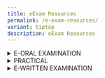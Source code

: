 ```yaml
---
title: eExam Resources
permalink: /e-exam-resources/
variant: tiptap
description: eExam Resources
---
```

<div data-type="detailGroup" class="isomer-accordion isomer-accordion-white">
<details class="isomer-details">
<summary>E-ORAL EXAMINATION</summary>
<div data-type="detailsContent" class="isomer-details-content">
<p>Check out the <a href="https://go.gov.sg/eoralcddtslides" rel="noopener noreferrer nofollow" target="_blank"><u>online guides</u></a> or
<a href="https://spitbreak.github.io/eoral.seab/" rel="noopener noreferrer nofollow" target="_blank">interactive guides</a>for the following examinations to better understand
their format and requirements. You will need to download the online guide
before you can play the file.</p>
<p></p>
<p><strong>A-Level</strong>
</p>
<table style="minWidth: 75px">
<colgroup>
<col>
<col>
<col>
</colgroup>
<tbody>
<tr>
<th rowspan="1" colspan="2">
<p>Subject Title</p>
</th>
<th rowspan="1" colspan="1">
<p>Subject Code</p>
</th>
</tr>
<tr>
<td rowspan="1" colspan="2">
<p>Chinese B (Mid Year)</p>
</td>
<td rowspan="1" colspan="1">
<p>8611</p>
</td>
</tr>
<tr>
<td rowspan="1" colspan="2">
<p>Malay B (Mid Year)</p>
</td>
<td rowspan="1" colspan="1">
<p>8613</p>
</td>
</tr>
<tr>
<td rowspan="1" colspan="2">
<p>Tamil B (Mid Year)</p>
</td>
<td rowspan="1" colspan="1">
<p>8614</p>
</td>
</tr>
<tr>
<td rowspan="1" colspan="2">
<p>H1 Chinese</p>
</td>
<td rowspan="1" colspan="1">
<p>8655</p>
</td>
</tr>
<tr>
<td rowspan="1" colspan="2">
<p>H1 Malay</p>
</td>
<td rowspan="1" colspan="1">
<p>8656</p>
</td>
</tr>
<tr>
<td rowspan="1" colspan="2">
<p>H1 Tamil</p>
</td>
<td rowspan="1" colspan="1">
<p>8657</p>
</td>
</tr>
<tr>
<td rowspan="1" colspan="1">
<p></p>
</td>
<td rowspan="1" colspan="1">
<p></p>
</td>
<td rowspan="1" colspan="1">
<p></p>
</td>
</tr>
</tbody>
</table>
<p></p>
<p><strong>O-Level</strong>
</p>
<table style="minWidth: 50px">
<colgroup>
<col>
<col>
</colgroup>
<tbody>
<tr>
<th rowspan="1" colspan="1">
<p><strong>Subject Title</strong>
</p>
</th>
<th rowspan="1" colspan="1">
<p><strong>Subject Code</strong>
</p>
</th>
</tr>
<tr>
<td rowspan="1" colspan="1">
<p>English Language</p>
</td>
<td rowspan="1" colspan="1">
<p>1128</p>
</td>
</tr>
<tr>
<td rowspan="1" colspan="1">
<p>Chinese B (Mid Year)</p>
</td>
<td rowspan="1" colspan="1">
<p>1153</p>
</td>
</tr>
<tr>
<td rowspan="1" colspan="1">
<p>Malay B (Mid Year)</p>
</td>
<td rowspan="1" colspan="1">
<p>1151</p>
</td>
</tr>
<tr>
<td rowspan="1" colspan="1">
<p>Tamil B (Mid Year)</p>
</td>
<td rowspan="1" colspan="1">
<p>1152</p>
</td>
</tr>
<tr>
<td rowspan="1" colspan="1">
<p>Chinese</p>
</td>
<td rowspan="1" colspan="1">
<p>1160</p>
</td>
</tr>
<tr>
<td rowspan="1" colspan="1">
<p>Malay</p>
</td>
<td rowspan="1" colspan="1">
<p>1148</p>
</td>
</tr>
<tr>
<td rowspan="1" colspan="1">
<p>Tamil</p>
</td>
<td rowspan="1" colspan="1">
<p>1157</p>
</td>
</tr>
<tr>
<td rowspan="1" colspan="1">
<p>Higher Chinese</p>
</td>
<td rowspan="1" colspan="1">
<p>1116</p>
</td>
</tr>
<tr>
<td rowspan="1" colspan="1">
<p>Higher Malay</p>
</td>
<td rowspan="1" colspan="1">
<p>1117</p>
</td>
</tr>
<tr>
<td rowspan="1" colspan="1">
<p>Higher Tamil</p>
</td>
<td rowspan="1" colspan="1">
<p>1147</p>
</td>
</tr>
<tr>
<td rowspan="1" colspan="1">
<p>Chinese Special Programme</p>
</td>
<td rowspan="1" colspan="1">
<p>1166</p>
</td>
</tr>
<tr>
<td rowspan="1" colspan="1">
<p>Malay Special Programme</p>
</td>
<td rowspan="1" colspan="1">
<p>1133</p>
</td>
</tr>
<tr>
<td rowspan="1" colspan="1">
<p></p>
</td>
<td rowspan="1" colspan="1">
<p></p>
</td>
</tr>
</tbody>
</table>
<p></p>
<p><strong>N-Level</strong>
</p>
<table style="minWidth: 75px">
<colgroup>
<col>
<col>
<col>
</colgroup>
<tbody>
<tr>
<th rowspan="1" colspan="2">
<p><strong>Subject Title</strong>
</p>
</th>
<th rowspan="1" colspan="1">
<p>Subject Code</p>
</th>
</tr>
<tr>
<td rowspan="1" colspan="1">
<p>N(T) Basic Chinese</p>
</td>
<td rowspan="1" colspan="1">
<p></p>
</td>
<td rowspan="1" colspan="1">
<p>1202</p>
</td>
</tr>
<tr>
<td rowspan="1" colspan="1">
<p>N(T) Basic Malay</p>
</td>
<td rowspan="1" colspan="1">
<p></p>
</td>
<td rowspan="1" colspan="1">
<p>1203</p>
</td>
</tr>
<tr>
<td rowspan="1" colspan="1">
<p>N(T) Basic Tamil</p>
</td>
<td rowspan="1" colspan="1">
<p></p>
</td>
<td rowspan="1" colspan="1">
<p>1204</p>
</td>
</tr>
<tr>
<td rowspan="1" colspan="1">
<p>N(T) English</p>
</td>
<td rowspan="1" colspan="1">
<p></p>
</td>
<td rowspan="1" colspan="1">
<p>1195</p>
</td>
</tr>
<tr>
<td rowspan="1" colspan="1">
<p>N(A) Chinese</p>
</td>
<td rowspan="1" colspan="1">
<p></p>
</td>
<td rowspan="1" colspan="1">
<p>1196</p>
</td>
</tr>
<tr>
<td rowspan="1" colspan="1">
<p>N(A) Malay</p>
</td>
<td rowspan="1" colspan="1">
<p></p>
</td>
<td rowspan="1" colspan="1">
<p>1197</p>
</td>
</tr>
<tr>
<td rowspan="1" colspan="1">
<p>N(A) Tamil</p>
</td>
<td rowspan="1" colspan="1">
<p></p>
</td>
<td rowspan="1" colspan="1">
<p>1198</p>
</td>
</tr>
<tr>
<td rowspan="1" colspan="1">
<p>N(A) English</p>
</td>
<td rowspan="1" colspan="1">
<p></p>
</td>
<td rowspan="1" colspan="1">
<p>1190</p>
</td>
</tr>
<tr>
<td rowspan="1" colspan="1">
<p></p>
</td>
<td rowspan="1" colspan="1">
<p></p>
</td>
<td rowspan="1" colspan="1">
<p></p>
</td>
</tr>
</tbody>
</table>
<p></p>
<p><strong>PSLE</strong>
</p>
<table style="minWidth: 50px">
<colgroup>
<col>
<col>
</colgroup>
<tbody>
<tr>
<th rowspan="1" colspan="1">
<p><strong>Subject Title</strong>
</p>
</th>
<th rowspan="1" colspan="1">
<p><strong>Subject Code</strong>
</p>
</th>
</tr>
<tr>
<td rowspan="1" colspan="1">
<p>Chinese</p>
</td>
<td rowspan="1" colspan="1">
<p>0005</p>
</td>
</tr>
<tr>
<td rowspan="1" colspan="1">
<p>Malay</p>
</td>
<td rowspan="1" colspan="1">
<p>0006</p>
</td>
</tr>
<tr>
<td rowspan="1" colspan="1">
<p>Tamil</p>
</td>
<td rowspan="1" colspan="1">
<p>0007</p>
</td>
</tr>
<tr>
<td rowspan="1" colspan="1">
<p>Foundation Chinese</p>
</td>
<td rowspan="1" colspan="1">
<p>0025</p>
</td>
</tr>
<tr>
<td rowspan="1" colspan="1">
<p>Foundation Malay</p>
</td>
<td rowspan="1" colspan="1">
<p>0026</p>
</td>
</tr>
<tr>
<td rowspan="1" colspan="1">
<p>Foundation Tamil</p>
</td>
<td rowspan="1" colspan="1">
<p>0027</p>
</td>
</tr>
<tr>
<td rowspan="1" colspan="1">
<p></p>
</td>
<td rowspan="1" colspan="1">
<p></p>
</td>
</tr>
</tbody>
</table>
<p></p>
</div>
</details>
<details class="isomer-details">
<summary>PRACTICAL</summary>
<div data-type="detailsContent" class="isomer-details-content">
<p>Check out the online guides for the following examinations to better understand
their formats and requirements.</p>
<p></p>
<p><strong>O-Level</strong>
</p>
<table style="minWidth: 50px">
<colgroup>
<col>
<col>
</colgroup>
<tbody>
<tr>
<th rowspan="1" colspan="1">
<p>Subject Title</p>
</th>
<th rowspan="1" colspan="1">
<p>Subject Code</p>
</th>
</tr>
<tr>
<td rowspan="1" colspan="1">
<p><a href="https://go.gov.sg/computerbasedpracticalcpacomputingslides" rel="noopener nofollow" target="_blank">Computing</a>
</p>
</td>
<td rowspan="1" colspan="1">
<p>7155</p>
</td>
</tr>
<tr>
<td rowspan="1" colspan="1">
<p></p>
</td>
<td rowspan="1" colspan="1">
<p></p>
</td>
</tr>
</tbody>
</table>
<p></p>
<p><strong>N-Level</strong>
</p>
<table style="minWidth: 50px">
<colgroup>
<col>
<col>
</colgroup>
<tbody>
<tr>
<th rowspan="1" colspan="1">
<p>Subject Title</p>
</th>
<th rowspan="1" colspan="1">
<p>Subject Code</p>
</th>
</tr>
<tr>
<td rowspan="1" colspan="1">
<p><a href="https://go.gov.sg/computerbasedpracticalcpacomputingslides" rel="noopener nofollow" target="_blank">N(T) CPA</a>
</p>
</td>
<td rowspan="1" colspan="1">
<p>7018</p>
</td>
</tr>
<tr>
<td rowspan="1" colspan="1">
<p></p>
</td>
<td rowspan="1" colspan="1">
<p></p>
</td>
</tr>
</tbody>
</table>
<p></p>
<p><strong>A-Level</strong>
</p>
<table style="minWidth: 50px">
<colgroup>
<col>
<col>
</colgroup>
<tbody>
<tr>
<th rowspan="1" colspan="1">
<p>Subject Title</p>
</th>
<th rowspan="1" colspan="1">
<p>Subject Code</p>
</th>
</tr>
<tr>
<td rowspan="1" colspan="1">
<p><a href="https://go.gov.sg/computerbasedpracticalcpacomputingslides" rel="noopener nofollow" target="_blank">Computing</a>
</p>
</td>
<td rowspan="1" colspan="1">
<p>9569</p>
</td>
</tr>
<tr>
<td rowspan="1" colspan="1">
<p></p>
</td>
<td rowspan="1" colspan="1">
<p></p>
</td>
</tr>
</tbody>
</table>
<p></p>
</div>
</details>
<details class="isomer-details">
<summary>E-WRITTEN EXAMINATION</summary>
<div data-type="detailsContent" class="isomer-details-content">
<p>Check out the online guides for the following examinations to better understand
their formats and requirements.</p>
<p></p>
<p><strong>A-Level</strong>
</p>
<table style="minWidth: 75px">
<colgroup>
<col>
<col>
<col>
</colgroup>
<tbody>
<tr>
<th rowspan="1" colspan="2">
<p>Subject Title</p>
</th>
<th rowspan="1" colspan="1">
<p>Subject Code</p>
</th>
</tr>
<tr>
<td rowspan="1" colspan="2">
<p><a href="https://go.gov.sg/eexam2experienceguidewrittensubjectsalevel" rel="noopener nofollow" target="_blank">Translation (Chinese)</a>&nbsp;[Revised]</p>
</td>
<td rowspan="1" colspan="1">
<p>9571</p>
</td>
</tr>
<tr>
<td rowspan="1" colspan="2">
<p>Chinese Language and Literature [Revised]
<br>Malay Language and Literature [Revised]
<br>Tamil Language and Literature [Revised]</p>
<p></p>
<p><a href="https://go.gov.sg/eexam2experienceguidewrittensubjectsalevel" rel="noopener nofollow" target="_blank">For Candidate Reference</a>
</p>
</td>
<td rowspan="1" colspan="1">
<p>9575
<br>9576
<br>9577</p>
</td>
</tr>
<tr>
<td rowspan="1" colspan="2">
<p><a href="https://go.gov.sg/eexam2experienceguidewrittensubjectsalevel" rel="noopener nofollow" target="_blank">Chinese B</a>
</p>
</td>
<td rowspan="1" colspan="1">
<p>8611</p>
</td>
</tr>
<tr>
<td rowspan="1" colspan="2">
<p><a href="https://go.gov.sg/eexam2experienceguidewrittensubjectsalevel" rel="noopener nofollow" target="_blank">Malay B</a>
</p>
</td>
<td rowspan="1" colspan="1">
<p>8613</p>
</td>
</tr>
<tr>
<td rowspan="1" colspan="2">
<p><a href="https://go.gov.sg/eexam2experienceguidewrittensubjectsalevel" rel="noopener nofollow" target="_blank">Tamil B</a>
</p>
</td>
<td rowspan="1" colspan="1">
<p>8614</p>
</td>
</tr>
<tr>
<td rowspan="1" colspan="2">
<p><a href="https://youtu.be/-NLvvLkexlA" rel="noopener nofollow" target="_blank">H2 Music</a>
</p>
</td>
<td rowspan="1" colspan="1">
<p>9753</p>
</td>
</tr>
<tr>
<td rowspan="1" colspan="2">
<p></p>
</td>
<td rowspan="1" colspan="1">
<p></p>
</td>
</tr>
</tbody>
</table>
<p></p>
<p><strong>O-Level</strong>
</p>
<table style="minWidth: 75px">
<colgroup>
<col>
<col>
<col>
</colgroup>
<tbody>
<tr>
<th rowspan="1" colspan="2">
<p>Subject Title</p>
</th>
<th rowspan="1" colspan="1">
<p>Subject Code</p>
</th>
</tr>
<tr>
<td rowspan="1" colspan="1">
<p><a href="https://go.gov.sg/eexam2experienceguidewrittensubjectsolevel" rel="noopener nofollow" target="_blank">Chinese B</a>
</p>
</td>
<td rowspan="1" colspan="1">
<p></p>
</td>
<td rowspan="1" colspan="1">
<p>1153</p>
</td>
</tr>
<tr>
<td rowspan="1" colspan="1">
<p><a href="https://go.gov.sg/eexam2experienceguidewrittensubjectsolevel" rel="noopener nofollow" target="_blank">Malay B</a>
</p>
</td>
<td rowspan="1" colspan="1">
<p></p>
</td>
<td rowspan="1" colspan="1">
<p>1151</p>
</td>
</tr>
<tr>
<td rowspan="1" colspan="1">
<p><a href="https://go.gov.sg/eexam2experienceguidewrittensubjectsolevel" rel="noopener nofollow" target="_blank">Tamil B</a>
</p>
</td>
<td rowspan="1" colspan="1">
<p></p>
</td>
<td rowspan="1" colspan="1">
<p>1152</p>
</td>
</tr>
<tr>
<td rowspan="1" colspan="2">
<p><a href="https://go.gov.sg/eexam2experienceguidewrittensubjectsolevel" rel="noopener nofollow" target="_blank">Exercise and Sports Science</a>
</p>
</td>
<td rowspan="1" colspan="1">
<p>6081</p>
</td>
</tr>
<tr>
<td rowspan="1" colspan="1">
<p></p>
</td>
<td rowspan="1" colspan="1">
<p></p>
</td>
<td rowspan="1" colspan="1">
<p></p>
</td>
</tr>
</tbody>
</table>
<p></p>
<p><strong>N(A)-Level</strong>
</p>
<table style="minWidth: 75px">
<colgroup>
<col>
<col>
<col>
</colgroup>
<tbody>
<tr>
<th rowspan="1" colspan="2">
<p>Subject Title</p>
</th>
<th rowspan="1" colspan="1">
<p>Subject Code</p>
</th>
</tr>
<tr>
<td rowspan="1" colspan="2">
<p><a href="https://go.gov.sg/nahumantiesrevisedssp1guide" rel="noopener nofollow" target="_blank">Humanities (Revised) Paper 1 Social Studies</a>
</p>
<p><a href="https://youtu.be/Ax6T_B2J0fg" rel="noopener nofollow" target="_blank">Digital Answer Booklet Video Guide</a>
</p>
</td>
<td rowspan="1" colspan="1">
<p>2125, 2126, 2127</p>
</td>
</tr>
<tr>
<td rowspan="1" colspan="1">
<p></p>
</td>
<td rowspan="1" colspan="1">
<p></p>
</td>
<td rowspan="1" colspan="1">
<p></p>
</td>
</tr>
</tbody>
</table>
<p></p>
<p><strong>N(T)-Level</strong>
</p>
<table style="minWidth: 50px">
<colgroup>
<col>
<col>
</colgroup>
<tbody>
<tr>
<th rowspan="1" colspan="1">
<p>Subject Title</p>
</th>
<th rowspan="1" colspan="1">
<p>Subject Code</p>
</th>
</tr>
<tr>
<td rowspan="1" colspan="1">
<p><a href="https://youtu.be/Th6K8jXbWSk" rel="noopener nofollow" target="_blank">English Language Paper 1</a>
</p>
</td>
<td rowspan="1" colspan="1">
<p>1195</p>
</td>
</tr>
<tr>
<td rowspan="1" colspan="1">
<p><a href="https://go.gov.sg/eexam2experienceguidewrittensubjectsnlevel" rel="noopener nofollow" target="_blank">Music Paper 1</a>
</p>
</td>
<td rowspan="1" colspan="1">
<p>6129</p>
</td>
</tr>
<tr>
<td rowspan="1" colspan="1">
<p><a href="https://youtu.be/OCwWl1HpUlU" rel="noopener nofollow" target="_blank">Science Paper 1</a>
</p>
</td>
<td rowspan="1" colspan="1">
<p>5148</p>
</td>
</tr>
<tr>
<td rowspan="1" colspan="1">
<p><a href="https://go.gov.sg/eexam2experienceguidewrittensubjectsnlevel" rel="noopener nofollow" target="_blank">Basic Mother Tongue Paper 1</a>
</p>
</td>
<td rowspan="1" colspan="1">
<p>1202, 1203, 1204</p>
</td>
</tr>
</tbody>
</table>
</div>
</details>
</div>
<p></p>